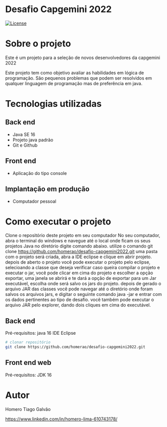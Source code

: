 # Desafio Capgemini 2022
[![License](https://img.shields.io/badge/License-Apache%202.0-blue.svg)](https://opensource.org/licenses/Apache-2.0)

# Sobre o projeto

Este é um projeto para a seleção de novos desenvolvedores da capgemini 2022

Este projeto tem como objetivo avaliar as habilidades em lógica de programação.
São pequenos problemas que podem ser resolvidos em qualquer linguagem de programação mas de preferência em java.


# Tecnologias utilizadas
## Back end
- Java SE 16
- Projeto java padrão
- Git e Github
## Front end
- Aplicação do tipo console

## Implantação em produção
- Computador pessoal


# Como executar o projeto
Clone o repositório deste projeto em seu computador
No seu computador, abra o terminal do windows e navegue até o local onde ficam os seus projetos Java
no diretório digite comando abaixo.
utilize o comando git clone https://github.com/homerao/desafio-capgemini2022.git 
uma pasta com o projeto será criada, abra a IDE eclipse e clique em abrir projeto.
depois de aberto o projeto você pode executar o projeto pelo eclipse, selecioando a classe que deseja verificar
caso queira compilar o projeto e executar o jar, você pode clicar em cima do projeto e escolher a opção exportar,
uma janela se abrirá e te dará a opção de exportar para um Jar executável, escolha onde será salvo os jars do projeto.
depois de gerado o arquivo JAR das classes você pode navegar até o diretório onde foram salvos os arquivos jars, e digitar
o seguinte comando java -jar <nomedoarquivo> e entrar com os dados pertinentes ao tipo de desafio.
você também pode executar o arquivo JAR pelo explorer, dando dois cliques em cima do executável.  
## Back end
Pré-requisitos: java 16
IDE Eclipse

```bash
# clonar repositório
git clone https://github.com/homerao/desafio-capgemini2022.git


```

## Front end web
Pré-requisitos: JDK 16



# Autor

Homero Tiago Galvão

https://www.linkedin.com/in/homero-lima-610743178/
